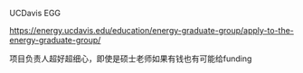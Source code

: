 UCDavis EGG

https://energy.ucdavis.edu/education/energy-graduate-group/apply-to-the-energy-graduate-group/

项目负责人超好超细心，即使是硕士老师如果有钱也有可能给funding